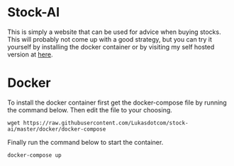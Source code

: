 # Stock-AI
This is simply a website that can be used for advice when buying stocks. This will probably not come up with a good strategy, but you can try it yourself by installing the docker container or by visiting my self hosted version at [here](https://stocks.lschaefer.xyz).

# Docker
To install the docker container first get the docker-compose file by running the command below. Then edit the file to your choosing.
```
wget https://raw.githubusercontent.com/Lukasdotcom/stock-ai/master/docker/docker-compose
```
Finally run the command below to start the container.
```
docker-compose up
```
